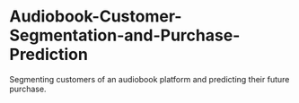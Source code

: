 # Audiobook-Customer-Segmentation-and-Purchase-Prediction
Segmenting customers of an audiobook platform and predicting their future purchase.
